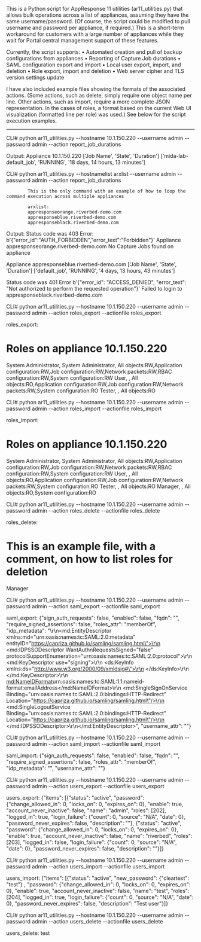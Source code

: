 This is a Python script for AppResponse 11 utilities (ar11_utilities.py) that allows bulk operations across a list of appliances, assuming they have the same username/password. (Of course, the script could be modified to pull username and password per appliance, if required.) This is a short-term workaround for customers with a large number of appliances while they wait for Portal central management support of these features.

Currently, the script supports:
•	Automated creation and pull of backup configurations from appliances
•	Reporting of Capture Job durations
•	SAML configuration export and import
•	Local user export, import, and deletion
•	Role export, import and deletion
•	Web server cipher and TLS version settings update

I have also included example files showing the formats of the associated actions. (Some actions, such as delete, simply require one object name per line. Other actions, such as import, require a more complete JSON representation.  In the cases of roles, a format based on the current Web UI visualization (formatted line per role) was used.) See below for the script execution examples.


*****

CLI# python ar11_utilities.py --hostname 10.1.150.220 --username admin --password admin --action report_job_durations

Output:
Appliance 10.1.150.220
['Job Name', 'State', 'Duration']
['mida-lab-default_job', 'RUNNING', '18 days, 14 hours, 13 minutes']


CLI# python ar11_utilities.py --hostnamelist arxlist --username admin --password admin --action report_job_durations

            This is the only command with an example of how to loop the command execution across multiple appliances

            arxlist:
            appresponseorange.riverbed-demo.com
            appresponseblue.riverbed-demo.com
            appresponseblack.riverbed-demo.com

Output:
Status code was 403
Error: b'{"error_id":"AUTH_FORBIDDEN","error_text":"Forbidden"}'
Appliance appresponseorange.riverbed-demo.com
No Capture Jobs found on appliance

Appliance appresponseblue.riverbed-demo.com
['Job Name', 'State', 'Duration']
['default_job', 'RUNNING', '4 days, 13 hours, 43 minutes']

Status code was 401
Error b'{"error_id": "ACCESS_DENIED", "error_text": "Not authorized to perform the requested operation"}'
Failed to login to appresponseblack.riverbed-demo.com

CLI# python ar11_utilities.py --hostname 10.1.150.220 --username admin --password admin --action roles_export --actionfile roles_export

roles_export:
# Roles on appliance 10.1.150.220
System Administrator, System Administrator, All objects:RW,Application configuration:RW,Job configuration:RW,Network packets:RW,RBAC configuration:RW,System configuration:RW
User, , All objects:RO,Application configuration:RW,Job configuration:RW,Network packets:RW,System configuration:RO
Tester, , All objects:RO

CLI# python ar11_utilities.py --hostname 10.1.150.220 --username admin --password admin --action roles_import --actionfile roles_import

roles_import:
# Roles on appliance 10.1.150.220
System Administrator, System Administrator, All objects:RW,Application configuration:RW,Job configuration:RW,Network packets:RW,RBAC configuration:RW,System configuration:RW
User, , All objects:RO,Application configuration:RW,Job configuration:RW,Network packets:RW,System configuration:RO
Tester, , All objects:RO
Manager, , All objects:RO,System configuration:RO

CLI# python ar11_utilities.py --hostname 10.1.150.220 --username admin --password admin --action roles_delete --actionfile roles_delete

roles_delete:
# This is an example file, with a comment, on how to list roles for deletion
Manager

CLI# python ar11_utilities.py --hostname 10.1.150.220 --username admin --password admin --action saml_export --actionfile saml_export

saml_export:
{"sign_auth_requests": false, "enabled": false, "fqdn": "", "require_signed_assertions": false, "roles_attr": "memberOf", "idp_metadata": "<?xml version=\"1.0\"?>\r\n<md:EntityDescriptor xmlns:md=\"urn:oasis:names:tc:SAML:2.0:metadata\" entityID=\"https://capriza.github.io/samling/samling.html\">\r\n  <md:IDPSSODescriptor WantAuthnRequestsSigned=\"false\" protocolSupportEnumeration=\"urn:oasis:names:tc:SAML:2.0:protocol\">\r\n    <md:KeyDescriptor use=\"signing\">\r\n      <ds:KeyInfo xmlns:ds=\"http://www.w3.org/2000/09/xmldsig#\">\r\n </ds:KeyInfo>\r\n    </md:KeyDescriptor>\r\n    <md:NameIDFormat>urn:oasis:names:tc:SAML:1.1:nameid-format:emailAddress</md:NameIDFormat>\r\n    <md:SingleSignOnService Binding=\"urn:oasis:names:tc:SAML:2.0:bindings:HTTP-Redirect\" Location=\"https://capriza.github.io/samling/samling.html\"/>\r\n    <md:SingleLogoutService Binding=\"urn:oasis:names:tc:SAML:2.0:bindings:HTTP-Redirect\" Location=\"https://capriza.github.io/samling/samling.html\"/>\r\n  </md:IDPSSODescriptor>\r\n</md:EntityDescriptor>", "username_attr": ""}

CLI# python ar11_utilities.py --hostname 10.1.150.220 --username admin --password admin --action saml_import --actionfile saml_import

saml_import:
{"sign_auth_requests": false, "enabled": false, "fqdn": "", "require_signed_assertions": false, "roles_attr": "memberOf", "idp_metadata": "", "username_attr": ""}

CLI# python ar11_utilities.py --hostname 10.1.150.220 --username admin --password admin --action users_export --actionfile users_export

users_export:
{"items": [{"status": "active", "password": {"change_allowed_in": 0, "locks_on": 0, "expires_on": 0}, "enable": true, "account_never_inactive": false, "name": "admin", "roles": [202], "logged_in": true, "login_failure": {"count": 0, "source": "N/A", "date": 0}, "password_never_expires": false, "description": ""}, {"status": "active", "password": {"change_allowed_in": 0, "locks_on": 0, "expires_on": 0}, "enable": true, "account_never_inactive": false, "name": "riverbed", "roles": [203], "logged_in": false, "login_failure": {"count": 0, "source": "N/A", "date": 0}, "password_never_expires": false, "description": ""}]}

CLI# python ar11_utilities.py --hostname 10.1.150.220 --username admin --password admin --action users_import --actionfile users_import 

users_import:
{"items": [{"status": "active", "new_password": {"cleartext": "test"} , "password": {"change_allowed_in": 0, "locks_on": 0, "expires_on": 0}, "enable": true, "account_never_inactive": false, "name": "test", "roles": [204], "logged_in": true, "login_failure": {"count": 0, "source": "N/A", "date": 0}, "password_never_expires": false, "description": "Test user"}]}

CLI# python ar11_utilities.py --hostname 10.1.150.220 --username admin --password admin --action users_delete --actionfile users_delete

users_delete:
test

